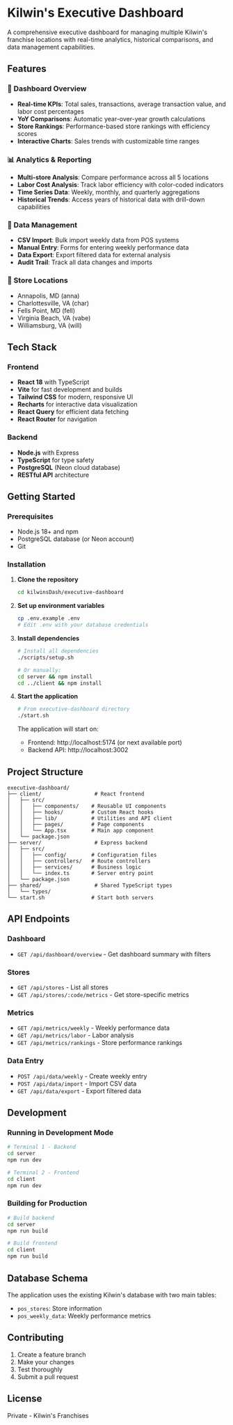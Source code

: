 # Kilwin's Executive Dashboard

A comprehensive executive dashboard for managing multiple Kilwin's franchise locations with real-time analytics, historical comparisons, and data management capabilities.

## Features

### 🎯 Dashboard Overview
- **Real-time KPIs**: Total sales, transactions, average transaction value, and labor cost percentages
- **YoY Comparisons**: Automatic year-over-year growth calculations
- **Store Rankings**: Performance-based store rankings with efficiency scores
- **Interactive Charts**: Sales trends with customizable time ranges

### 📊 Analytics & Reporting
- **Multi-store Analysis**: Compare performance across all 5 locations
- **Labor Cost Analysis**: Track labor efficiency with color-coded indicators
- **Time Series Data**: Weekly, monthly, and quarterly aggregations
- **Historical Trends**: Access years of historical data with drill-down capabilities

### 📝 Data Management
- **CSV Import**: Bulk import weekly data from POS systems
- **Manual Entry**: Forms for entering weekly performance data
- **Data Export**: Export filtered data for external analysis
- **Audit Trail**: Track all data changes and imports

### 🏪 Store Locations
- Annapolis, MD (anna)
- Charlottesville, VA (char)
- Fells Point, MD (fell)
- Virginia Beach, VA (vabe)
- Williamsburg, VA (will)

## Tech Stack

### Frontend
- **React 18** with TypeScript
- **Vite** for fast development and builds
- **Tailwind CSS** for modern, responsive UI
- **Recharts** for interactive data visualization
- **React Query** for efficient data fetching
- **React Router** for navigation

### Backend
- **Node.js** with Express
- **TypeScript** for type safety
- **PostgreSQL** (Neon cloud database)
- **RESTful API** architecture

## Getting Started

### Prerequisites
- Node.js 18+ and npm
- PostgreSQL database (or Neon account)
- Git

### Installation

1. **Clone the repository**
   ```bash
   cd kilwinsDash/executive-dashboard
   ```

2. **Set up environment variables**
   ```bash
   cp .env.example .env
   # Edit .env with your database credentials
   ```

3. **Install dependencies**
   ```bash
   # Install all dependencies
   ./scripts/setup.sh
   
   # Or manually:
   cd server && npm install
   cd ../client && npm install
   ```

4. **Start the application**
   ```bash
   # From executive-dashboard directory
   ./start.sh
   ```

   The application will start on:
   - Frontend: http://localhost:5174 (or next available port)
   - Backend API: http://localhost:3002

## Project Structure

```
executive-dashboard/
├── client/                 # React frontend
│   ├── src/
│   │   ├── components/    # Reusable UI components
│   │   ├── hooks/         # Custom React hooks
│   │   ├── lib/           # Utilities and API client
│   │   ├── pages/         # Page components
│   │   └── App.tsx        # Main app component
│   └── package.json
├── server/                 # Express backend
│   ├── src/
│   │   ├── config/        # Configuration files
│   │   ├── controllers/   # Route controllers
│   │   ├── services/      # Business logic
│   │   └── index.ts       # Server entry point
│   └── package.json
├── shared/                 # Shared TypeScript types
│   └── types/
└── start.sh               # Start both servers

```

## API Endpoints

### Dashboard
- `GET /api/dashboard/overview` - Get dashboard summary with filters

### Stores
- `GET /api/stores` - List all stores
- `GET /api/stores/:code/metrics` - Get store-specific metrics

### Metrics
- `GET /api/metrics/weekly` - Weekly performance data
- `GET /api/metrics/labor` - Labor analysis
- `GET /api/metrics/rankings` - Store performance rankings

### Data Entry
- `POST /api/data/weekly` - Create weekly entry
- `POST /api/data/import` - Import CSV data
- `GET /api/data/export` - Export filtered data

## Development

### Running in Development Mode
```bash
# Terminal 1 - Backend
cd server
npm run dev

# Terminal 2 - Frontend
cd client
npm run dev
```

### Building for Production
```bash
# Build backend
cd server
npm run build

# Build frontend
cd client
npm run build
```

## Database Schema

The application uses the existing Kilwin's database with two main tables:
- `pos_stores`: Store information
- `pos_weekly_data`: Weekly performance metrics

## Contributing

1. Create a feature branch
2. Make your changes
3. Test thoroughly
4. Submit a pull request

## License

Private - Kilwin's Franchises
